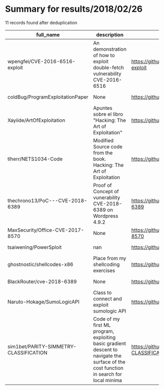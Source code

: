 
# Summary for results/2018/02/26
    
11 records found after deduplication

| full_name | description | html_url | matched_list | matched_count | pushed_at | size | stargazers_count | language | forks_count |
|----------------------------------------|----------------------------------------------------------------------------------------------------------------------------------------|-----------------------------------------------------------|----------------------|-----------------|---------------------------|--------|--------------------|------------|---------------|
| wpengfei/CVE-2016-6516-exploit | An demonstration of how to exploit double-fetch vulnerability CVE-2016-6516 | https://github.com/wpengfei/CVE-2016-6516-exploit | ['cve-2', 'exploit'] | 2 | 2018-02-26 12:07:11+00:00 | 13590 | 7 | C | 2 |
| coldBug/ProgramExploitationPaper | None | https://github.com/coldBug/ProgramExploitationPaper | ['exploit'] | 1 | 2018-02-26 22:31:15+00:00 | 897 | 0 | Python | 0 |
| Xayiide/ArtOfExploitation | Apuntes sobre el libro "Hacking: The Art of Exploitation" | https://github.com/Xayiide/ArtOfExploitation | ['exploit'] | 1 | 2018-02-26 21:52:54+00:00 | 42 | 0 | C | 0 |
| tlherr/NETS1034-Code | Modified Source code from the book. Hacking: The Art of Exploitation | https://github.com/tlherr/NETS1034-Code | ['exploit'] | 1 | 2018-02-26 20:15:54+00:00 | 227 | 0 | C | 0 |
| thechrono13/PoC---CVE-2018-6389 | Proof of Concept of vunerability CVE-2018-6389 on Wordpress 4.9.2 | https://github.com/thechrono13/PoC---CVE-2018-6389 | ['cve poc', 'cve-2'] | 2 | 2018-02-26 10:13:10+00:00 | 7 | 0 | Python | 1 |
| MaxSecurity/Office-CVE-2017-8570 | None | https://github.com/MaxSecurity/Office-CVE-2017-8570 | ['cve-2'] | 1 | 2018-02-26 04:44:15+00:00 | 6 | 0 | Python | 3 |
| tsaiwening/PowerSploit | nan | https://github.com/tsaiwening/PowerSploit | ['sploit'] | 1 | 2018-02-26 07:06:47+00:00 | 0 | 0 | nan | 0 |
| ghostnostic/shellcodes-x86 | Place from my shellcoding exercises | https://github.com/ghostnostic/shellcodes-x86 | ['shellcode'] | 1 | 2018-02-26 05:12:37+00:00 | 6 | 0 | C | 0 |
| BlackRouter/cve-2018-6389 | None | https://github.com/BlackRouter/cve-2018-6389 | ['cve-2'] | 1 | 2018-02-26 10:47:38+00:00 | 2 | 0 | | 0 |
| Naruto-Hokage/SumoLogicAPI | Class to connect and exploit sumologic API | https://github.com/Naruto-Hokage/SumoLogicAPI | ['exploit'] | 1 | 2018-02-26 18:37:10+00:00 | 4993 | 1 | C# | 0 |
| sim1bet/PARITY-SIMMETRY-CLASSIFICATION | Code of my first ML program, exploiting basic gradient descent to navigate the surface of the cost function in search for local minima | https://github.com/sim1bet/PARITY-SIMMETRY-CLASSIFICATION | ['exploit'] | 1 | 2018-02-26 21:47:55+00:00 | 15 | 0 | Python | 0 |
